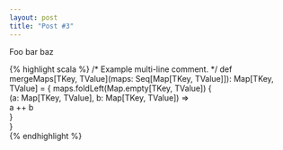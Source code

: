 ```yaml
---
layout: post
title: "Post #3"
---
```


Foo bar baz

{% highlight scala %}
/*
 Example multi-line comment.
*/
def mergeMaps[TKey, TValue](maps: Seq[Map[TKey, TValue]]): Map[TKey, TValue] = {
  maps.foldLeft(Map.empty[TKey, TValue]) {                                      
    (a: Map[TKey, TValue], b: Map[TKey, TValue]) =>                             
      a ++ b                                                                    
  }                                                                             
}                                                                               
{% endhighlight %}
